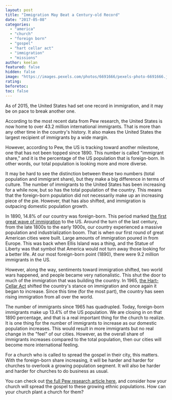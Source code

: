 ```yaml
---
layout: post
title: "Immigration May Beat a Century-old Record"
date: "2017-05-08"
categories: 
  - "america"
  - "church"
  - "foreign born"
  - "gospel"
  - "hart cellar act"
  - "immigration"
  - "missions"
author: keelan
featured: false
hidden: false
image: "https://images.pexels.com/photos/6691666/pexels-photo-6691666.jpeg?auto=compress&cs=tinysrgb&w=1260&h=750&dpr=1"
rating:
beforetoc:
toc: false
---
```


As of 2015, the United States had set one record in immigration, and it may be on pace to break another one.

According to the most recent data from Pew research, the United States is now home to over 43.2 million international immigrants. That is more than any other time in the country's history. It also makes the United States the largest recipient of immigrants by a wide margin.

However, according to Pew, the US is tracking toward another milestone, one that has not been topped since 1890. This number is called "immigrant share," and it is the percentage of the US population that is foreign-born. In other words, our total population is looking more and more diverse.

It may be hard to see the distinction between these two numbers (total population and immigrant share), but they make a big difference in terms of culture. The number of immigrants to the United States has been increasing for a while now, but so has the total population of the country. This means that the foreign-born population did not necessarily make up an increasing piece of the pie. However, that has also shifted, and immigration is outpacing domestic population growth.

In 1890, 14.8% of our country was foreign-born. This period marked [the first great wave of immigration](http://blog.keelancook.com/2016/05/in-the-news-interactive-map-of-every-immigrant-since-1820.html) to the US. Around the turn of the last century, from the late 1800s to the early 1900s, our country experienced a massive population and industrialization boom. That is when our first round of great American cities were built. Large amounts of immigration poured in from Europe. This was back when Ellis Island was a thing, and the Statue of Liberty was that symbol that America would not turn away those looking for a better life. At our most foreign-born point (1890), there were 9.2 million immigrants in the US.

However, along the way, sentiments toward immigration shifted, two world wars happened, and people became very nationalistic. This shut the door to much of the immigration that was building the country. In 1965, [the Hart-Cellar Act](http://blog.keelancook.com/2015/10/in-the-news-what-happened-to-cause-immigration-to-explode.html) shifted the country's stance on immigration and once again it began to increase. Since this time (for the most part), the country has seen rising immigration from all over the world.

The number of immigrants since 1965 has quadrupled. Today, foreign-born immigrants make up 13.4% of the US population. We are closing in on that 1890 percentage, and that is a real important thing for the church to realize. It is one thing for the number of immigrants to increase as our domestic population increases. This would result in more immigrants but no real change in the "feel" of our cities. However, as the overall share of immigrants increases compared to the total population, then our cities will become more international feeling.

For a church who is called to spread the gospel in their city, this matters. With the foreign-born share increasing, it will be harder and harder for churches to overlook a growing population segment. It will also be harder and harder for churches to do business as usual.

You can check out [the full Pew research article here](http://www.pewresearch.org/fact-tank/2017/05/03/key-findings-about-u-s-immigrants/?utm_content=buffer95f89&utm_medium=social&utm_source=twitter.com&utm_campaign=buffer), and consider how your church will spread the gospel to these growing ethnic populations. How can your church plant a church for them?
